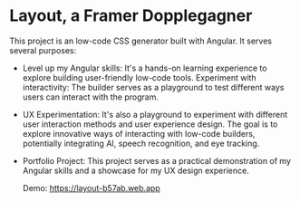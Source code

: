 # Layout, a Framer Dopplegagner

This project is an low-code CSS generator built with Angular. It serves several purposes:

- Level up my Angular skills: It's a hands-on learning experience to explore building user-friendly low-code tools.
Experiment with interactivity: The builder serves as a playground to test different ways users can interact with the program.

- UX Experimentation: It's also a playground to experiment with different user interaction methods and user experience design. The goal is to explore innovative ways of interacting with low-code builders, potentially integrating AI, speech recognition, and eye tracking.

- Portfolio Project: This project serves as a practical demonstration of my Angular skills and a showcase for my UX design experience.

  Demo: https://layout-b57ab.web.app
